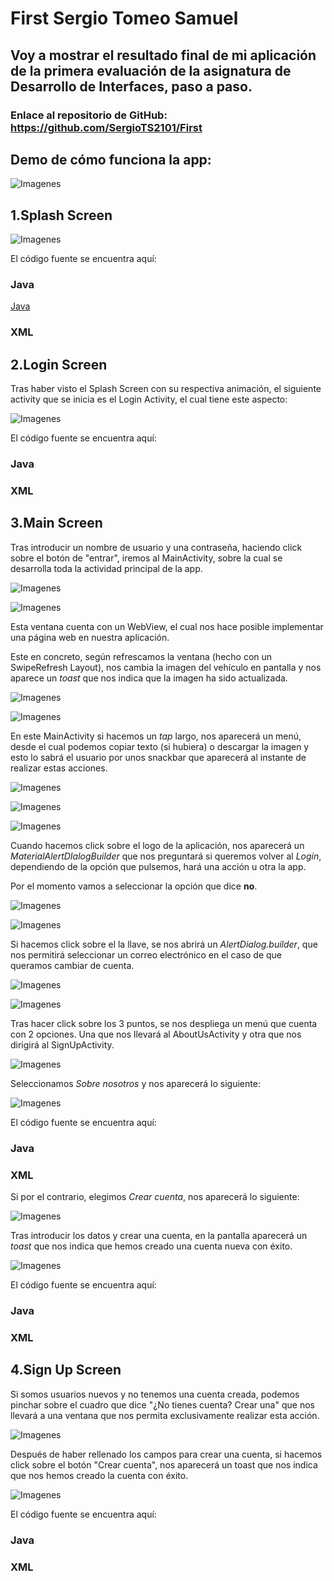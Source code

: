 # First Sergio Tomeo Samuel
## Voy a mostrar el resultado final de mi aplicación de la primera evaluación de la asignatura de Desarrollo de Interfaces, paso a paso.
### Enlace al repositorio de GitHub: https://github.com/SergioTS2101/First

## Demo de cómo funciona la app:

![Imagenes](https://github.com/SergioTS2101/First/blob/materialLogin/Imagenes/FirstGIF.gif)

## 1.Splash Screen 

![Imagenes](https://github.com/SergioTS2101/First/blob/materialLogin/Imagenes/First-Sergio.jpg)

El código fuente se encuentra aquí:
### Java
[Java](https://github.com/SergioTS2101/First/blob/materialLogin/app/src/main/java/com/sergio/first/SplashScreen.java)

### XML
[](https://github.com/SergioTS2101/First/blob/materialLogin/app/src/main/res/layout/activity_splash_screen.xml)

## 2.Login Screen

Tras haber visto el Splash Screen con su respectiva animación, el siguiente activity que se inicia es el Login Activity, el cual tiene este aspecto:

![Imagenes](https://github.com/SergioTS2101/First/blob/materialLogin/Imagenes/LoginScreen.png)

El código fuente se encuentra aquí:
### Java 
[](https://github.com/SergioTS2101/First/blob/materialLogin/app/src/main/java/com/sergio/first/LoginActivity.java)

### XML
[](https://github.com/SergioTS2101/First/blob/materialLogin/app/src/main/res/layout/activity_login.xml)

## 3.Main Screen
Tras introducir un nombre de usuario y una contraseña, haciendo click sobre el botón de "entrar", 
iremos al MainActivity, sobre la cual se desarrolla toda la actividad principal de la app.

![Imagenes](https://github.com/SergioTS2101/First/blob/materialLogin/Imagenes/MainEntrar.jpg)

![Imagenes](https://github.com/SergioTS2101/First/blob/materialLogin/Imagenes/Main1.png)

Esta ventana cuenta con un WebView, el cual nos hace posible implementar una página web en 
nuestra aplicación.

Este en concreto, según refrescamos la ventana (hecho con un SwipeRefresh Layout), 
nos cambia la imagen del vehículo en pantalla y nos aparece un *toast* que nos indica que la 
imagen ha sido actualizada.

![Imagenes](https://github.com/SergioTS2101/First/blob/materialLogin/Imagenes/Main12.png)

![Imagenes](https://github.com/SergioTS2101/First/blob/materialLogin/Imagenes/Main11.png)


En este MainActivity si hacemos un *tap* largo, nos aparecerá un menú, 
desde el cual podemos copiar texto (si hubiera) o descargar la imagen y esto lo sabrá el 
usuario por unos snackbar que aparecerá al instante de realizar estas acciones.

![Imagenes](https://github.com/SergioTS2101/First/blob/materialLogin/Imagenes/Main2.png)

![Imagenes](https://github.com/SergioTS2101/First/blob/materialLogin/Imagenes/Main3.png)

![Imagenes](https://github.com/SergioTS2101/First/blob/materialLogin/Imagenes/Main4.png)

Cuando hacemos click sobre el logo de la aplicación, nos aparecerá un 
*MaterialAlertDIalogBuilder* que nos preguntará si queremos volver al *Login*, 
dependiendo de la opción que pulsemos, hará una acción u otra la app.

Por el momento vamos a seleccionar la opción que dice __no__.

![Imagenes](https://github.com/SergioTS2101/First/blob/materialLogin/Imagenes/MainLogo.jpg)

![Imagenes](https://github.com/SergioTS2101/First/blob/materialLogin/Imagenes/Main5.png)

Si hacemos click sobre el la llave, se nos abrirá un *AlertDialog.builder*,
que nos permitirá seleccionar un correo electrónico en el caso de que queramos cambiar de cuenta.

![Imagenes](https://github.com/SergioTS2101/First/blob/materialLogin/Imagenes/MainCuenta.jpg)

![Imagenes](https://github.com/SergioTS2101/First/blob/materialLogin/Imagenes/Main6.png)

Tras hacer click sobre los 3 puntos, se nos despliega un menú que cuenta con 2 opciones. 
Una que nos llevará al AboutUsActivity y otra que nos dirigirá al SignUpActivity.

![Imagenes](https://github.com/SergioTS2101/First/blob/materialLogin/Imagenes/Main7.png)

Seleccionamos *Sobre nosotros* y nos aparecerá lo siguiente:

![Imagenes](https://github.com/SergioTS2101/First/blob/materialLogin/Imagenes/Main8.png)

El código fuente se encuentra aquí:
### Java
[](https://github.com/SergioTS2101/First/blob/materialLogin/app/src/main/java/com/sergio/first/AboutUsActivity.java)

### XML
[](https://github.com/SergioTS2101/First/blob/materialLogin/app/src/main/res/layout/sobre_nosotros.xml)

Si por el contrario, elegimos *Crear cuenta*, nos aparecerá lo siguiente:

![Imagenes](https://github.com/SergioTS2101/First/blob/materialLogin/Imagenes/Main9.png)

Tras introducir los datos y crear una cuenta, en la pantalla aparecerá un *toast* que nos 
indica que hemos creado una cuenta nueva con éxito.

![Imagenes](https://github.com/SergioTS2101/First/blob/materialLogin/Imagenes/Main10.png)

El código fuente se encuentra aquí:
### Java
[](https://github.com/SergioTS2101/First/blob/materialLogin/app/src/main/java/com/sergio/first/MainActivity.java)

### XML
[](https://github.com/SergioTS2101/First/blob/materialLogin/app/src/main/res/layout/activity_main.xml)


## 4.Sign Up Screen

Si somos usuarios nuevos y no tenemos una cuenta creada, podemos pinchar sobre el cuadro que 
dice "¿No tienes cuenta? Crear una" que nos llevará a una ventana que nos permita exclusivamente
realizar esta acción.

![Imagenes](https://github.com/SergioTS2101/First/blob/materialLogin/Imagenes/MainCrearCuenta.jpg)

Después de haber rellenado los campos para crear una cuenta, si hacemos click sobre el botón 
"Crear cuenta", nos aparecerá un toast que nos indica que nos hemos creado la cuenta con éxito.

![Imagenes](https://github.com/SergioTS2101/First/blob/materialLogin/Imagenes/SignUp1.png)

El código fuente se encuentra aquí:
### Java
[](https://github.com/SergioTS2101/First/blob/materialLogin/app/src/main/java/com/sergio/first/SignUpActivity.java)

### XML
[](https://github.com/SergioTS2101/First/blob/materialLogin/app/src/main/res/layout/activity_signup.xml)







